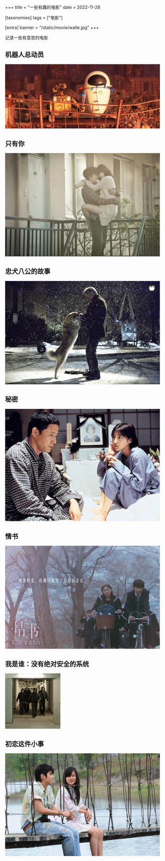 +++
title = "一些有趣的电影"
date = 2022-11-28

[taxonomies]
tags = ["电影"]

[extra]
banner = "/static/movie/walle.jpg"
+++

记录一些有意思的电影

<!-- more -->

## 机器人总动员

![WALLE](/movie/walle.jpg "WALLE")

## 只有你

![Only You](/movie/only-you.jpg "Only You")

## 忠犬八公的故事

![Hachi: A Dog's Tale](/movie/hachi.jpg "Hachi: A Dog's Tale")

## 秘密

![Secret](/movie/secret.jpg "Secret")

## 情书

![Love Letter](/movie/love-letter.jpg "Love Letter")

## 我是谁：没有绝对安全的系统

![Who Am I-No System Is Safe](/movie/who-am-i.jpg "Who Am I-No System Is Safe")

## 初恋这件小事

![First Love](/movie/first-love.jpg "First Love")
